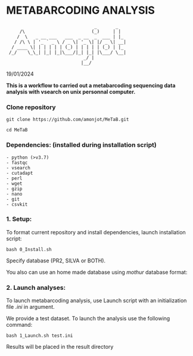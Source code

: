 # **METABARCODING ANALYSIS**
                                     _       _
         /\                         (_)     | |
        /  \   _ __ ___   ___  _ __  _  ___ | |_
       / /\ \ | '_ ` _ \ / _ \| '_ \| |/ _ \| __|
      / ____ \| | | | | | (_) | | | | | (_) | |_
     /_/    \_\_| |_| |_|\___/|_| |_| |\___/ \__|
                                 _/ |
                                |__/
19/01/2024

**This is a workflow to carried out a metabarcoding sequencing data analysis with vsearch on unix personnal computer.**

### **Clone repository**

`git clone https://github.com/amonjot/MeTaB.git`

`cd MeTaB`

### **Dependencies: (installed during installation script)**

    - python (>v3.7)
    - fastqc
    - vsearch
    - cutadapt
    - perl
    - wget
    - gzip
    - nano
    - git
    - csvkit

### **1. Setup:**

To format current repository and install dependencies, launch installation script: 

`bash 0_Install.sh`

Specify database (PR2, SILVA or BOTH).

You also can use an home made database using *mothur* database format:

### **2. Launch analyses:**

To launch metabarcoding analysis, use Launch script with an initialization file *.ini* in argument.

We provide a test dataset. To launch the analysis use the following command:

`bash 1_Launch.sh test.ini`

Results will be placed in the result directory 

